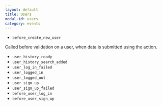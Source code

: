 ```yaml
---
layout: default
title: Users
modal-id: users
category: events
---
```

- ``before_create_new_user``

Called before validation on a user, when data is submitted using the action.

- ``user_history_ready``
- ``user_history_search_added``
- ``user_log_in_failed``
- ``user_logged_in``
- ``user_logged_out``
- ``user_sign_up``
- ``user_sign_up_failed``
- ``before_user_log_in``
- ``before_user_sign_up``
